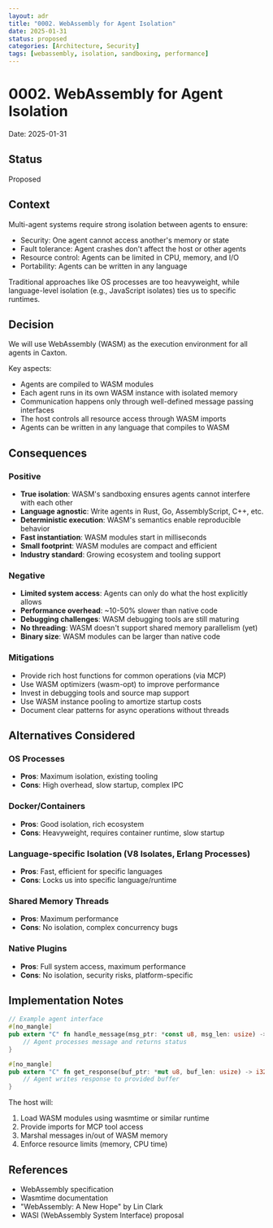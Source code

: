 ```yaml
---
layout: adr
title: "0002. WebAssembly for Agent Isolation"
date: 2025-01-31
status: proposed
categories: [Architecture, Security]
tags: [webassembly, isolation, sandboxing, performance]
---
```


# 0002. WebAssembly for Agent Isolation

Date: 2025-01-31

## Status

Proposed

## Context

Multi-agent systems require strong isolation between agents to ensure:
- Security: One agent cannot access another's memory or state
- Fault tolerance: Agent crashes don't affect the host or other agents
- Resource control: Agents can be limited in CPU, memory, and I/O
- Portability: Agents can be written in any language

Traditional approaches like OS processes are too heavyweight, while language-level isolation (e.g., JavaScript isolates) ties us to specific runtimes.

## Decision

We will use WebAssembly (WASM) as the execution environment for all agents in Caxton.

Key aspects:
- Agents are compiled to WASM modules
- Each agent runs in its own WASM instance with isolated memory
- Communication happens only through well-defined message passing interfaces
- The host controls all resource access through WASM imports
- Agents can be written in any language that compiles to WASM

## Consequences

### Positive

- **True isolation**: WASM's sandboxing ensures agents cannot interfere with each other
- **Language agnostic**: Write agents in Rust, Go, AssemblyScript, C++, etc.
- **Deterministic execution**: WASM's semantics enable reproducible behavior
- **Fast instantiation**: WASM modules start in milliseconds
- **Small footprint**: WASM modules are compact and efficient
- **Industry standard**: Growing ecosystem and tooling support

### Negative

- **Limited system access**: Agents can only do what the host explicitly allows
- **Performance overhead**: ~10-50% slower than native code
- **Debugging challenges**: WASM debugging tools are still maturing
- **No threading**: WASM doesn't support shared memory parallelism (yet)
- **Binary size**: WASM modules can be larger than native code

### Mitigations

- Provide rich host functions for common operations (via MCP)
- Use WASM optimizers (wasm-opt) to improve performance
- Invest in debugging tools and source map support
- Use WASM instance pooling to amortize startup costs
- Document clear patterns for async operations without threads

## Alternatives Considered

### OS Processes
- **Pros**: Maximum isolation, existing tooling
- **Cons**: High overhead, slow startup, complex IPC

### Docker/Containers  
- **Pros**: Good isolation, rich ecosystem
- **Cons**: Heavyweight, requires container runtime, slow startup

### Language-specific Isolation (V8 Isolates, Erlang Processes)
- **Pros**: Fast, efficient for specific languages  
- **Cons**: Locks us into specific language/runtime

### Shared Memory Threads
- **Pros**: Maximum performance
- **Cons**: No isolation, complex concurrency bugs

### Native Plugins
- **Pros**: Full system access, maximum performance
- **Cons**: No isolation, security risks, platform-specific

## Implementation Notes

```rust
// Example agent interface
#[no_mangle]
pub extern "C" fn handle_message(msg_ptr: *const u8, msg_len: usize) -> i32 {
    // Agent processes message and returns status
}

#[no_mangle]  
pub extern "C" fn get_response(buf_ptr: *mut u8, buf_len: usize) -> i32 {
    // Agent writes response to provided buffer
}
```

The host will:
1. Load WASM modules using wasmtime or similar runtime
2. Provide imports for MCP tool access
3. Marshal messages in/out of WASM memory
4. Enforce resource limits (memory, CPU time)

## References

- WebAssembly specification
- Wasmtime documentation  
- "WebAssembly: A New Hope" by Lin Clark
- WASI (WebAssembly System Interface) proposal